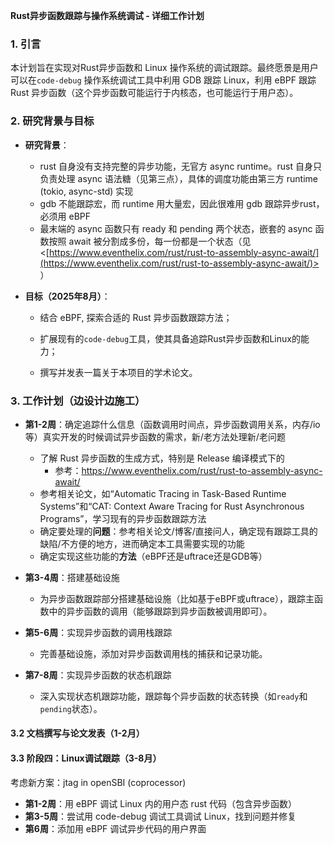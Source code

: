 **Rust异步函数跟踪与操作系统调试 - 详细工作计划**&#x20;

### 1. 引言

本计划旨在实现对Rust异步函数和 Linux 操作系统的调试跟踪。最终愿景是用户可以在`code-debug` 操作系统调试工具中利用 GDB 跟踪 Linux，利用 eBPF 跟踪Rust 异步函数（这个异步函数可能运行于内核态，也可能运行于用户态）。

### 2. 研究背景与目标

- **研究背景**：

  - rust 自身没有支持完整的异步功能，无官方 async runtime。rust 自身只负责处理 async 语法糖（见第三点），具体的调度功能由第三方 runtime (tokio, async-std) 实现
  - gdb 不能跟踪宏，而 runtime 用大量宏，因此很难用 gdb 跟踪异步rust，必须用 eBPF
  - 最末端的 async 函数只有 ready 和 pending 两个状态，嵌套的 async 函数按照 await 被分割成多份，每一份都是一个状态（见 <[https://www.eventhelix.com/rust/rust-to-assembly-async-await/](https://www.eventhelix.com/rust/rust-to-assembly-async-await/)> ）

- **目标（2025年8月）**：

  - 结合 eBPF, 探索合适的 Rust 异步函数跟踪方法；

  - 扩展现有的`code-debug`工具，使其具备追踪Rust异步函数和Linux的能力；

  - 撰写并发表一篇关于本项目的学术论文。

### 3. 工作计划（边设计边施工）

- **第1-2周**：确定追踪什么信息（函数调用时间点，异步函数调用关系，内存/io等）真实开发的时候调试异步函数的需求，新/老方法处理新/老问题

  - 了解 Rust 异步函数的生成方式，特别是 Release 编译模式下的
    - 参考：<https://www.eventhelix.com/rust/rust-to-assembly-async-await/>
  - 参考相关论文，如“Automatic Tracing in Task-Based Runtime Systems”和“CAT: Context Aware Tracing for Rust Asynchronous Programs”，学习现有的异步函数跟踪方法
  - 确定要处理的**问题**：参考相关论文/博客/直接问人，确定现有跟踪工具的缺陷/不方便的地方，进而确定本工具需要实现的功能
  - 确定实现这些功能的**方法**（eBPF还是uftrace还是GDB等）

- **第3-4周**：搭建基础设施

  - 为异步函数跟踪部分搭建基础设施（比如基于eBPF或uftrace），跟踪主函数中的异步函数的调用（能够跟踪到异步函数被调用即可）。

- **第5-6周**：实现异步函数的调用栈跟踪

  - 完善基础设施，添加对异步函数调用栈的捕获和记录功能。

- **第7-8周**：实现异步函数的状态机跟踪

  - 深入实现状态机跟踪功能，跟踪每个异步函数的状态转换（如`ready`和`pending`状态）。

#### **3.2 文档撰写与论文发表（1-2月）**

#### **3.3 阶段四：Linux调试跟踪（3-8月）**

考虑新方案：jtag in openSBI (coprocessor)

- **第1-2周**：用 eBPF 调试 Linux 内的用户态 rust 代码（包含异步函数）
- **第3-5周**：尝试用 code-debug 调试工具调试 Linux，找到问题并修复
- **第6周**：添加用 eBPF 调试异步代码的用户界面

